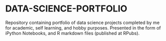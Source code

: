 # DATA-SCIENCE-PORTFOLIO

Repository containing portfolio of data science projects completed by me for academic, self learning, and hobby purposes. Presented in the form of iPython Notebooks, and R markdown files (published at RPubs).
